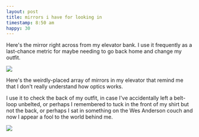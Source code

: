 ```yaml
---
layout: post
title: mirrors i have for looking in
timestamp: 8:50 am
happy: 30
---
```


Here's the mirror right across from my elevator bank. I use it frequently as a last-chance metric for maybe needing to go back home and change my outfit.

![](http://blog.jordan.matelsky.com/photo-journal/images/IMG_0059.JPG)

Here's the weirdly-placed array of mirrors in my elevator that remind me that I don't really understand how optics works.

I use it to check the back of my outfit, in case I've accidentally left a belt-loop unbelted, or perhaps I remembered to tuck in the front of my shirt but not the back, or perhaps I sat in something on the Wes Anderson couch and now I appear a fool to the world behind me.

![](http://blog.jordan.matelsky.com/photo-journal/images/IMG_0061.JPG)
